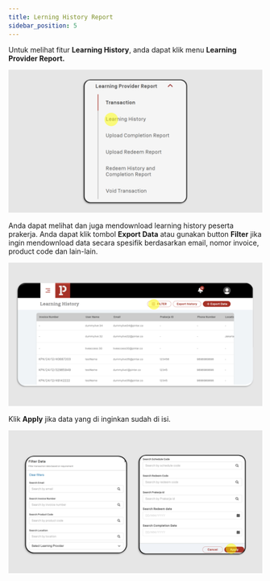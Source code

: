 ```yaml
---
title: Lerning History Report
sidebar_position: 5
---
```

Untuk melihat fitur **Learning History**, anda dapat klik menu **Learning Provider Report.**

![](/img/learning-1.png)

Anda dapat melihat dan juga mendownload learning history peserta prakerja. 
Anda dapat klik tombol **Export Data** atau gunakan button **Filter** jika ingin mendownload data secara spesifik berdasarkan email, nomor invoice, product code dan lain-lain.

![](/img/learning-2.png)

Klik **Apply** jika data yang di inginkan sudah di isi.



![](/img/learning-3.png)
